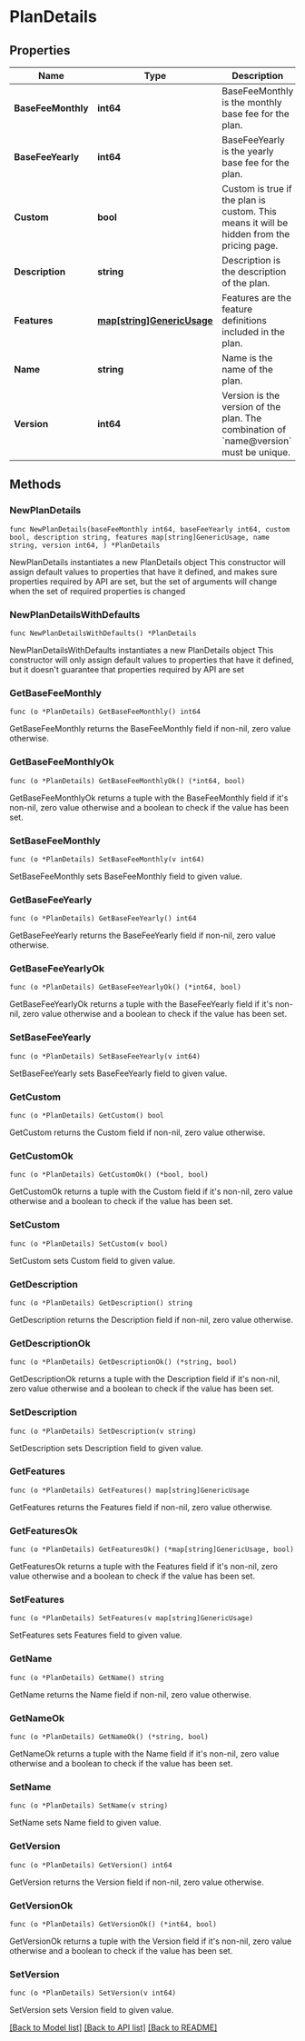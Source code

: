 # PlanDetails

## Properties

Name | Type | Description | Notes
------------ | ------------- | ------------- | -------------
**BaseFeeMonthly** | **int64** | BaseFeeMonthly is the monthly base fee for the plan. | 
**BaseFeeYearly** | **int64** | BaseFeeYearly is the yearly base fee for the plan. | 
**Custom** | **bool** | Custom is true if the plan is custom. This means it will be hidden from the pricing page. | 
**Description** | **string** | Description is the description of the plan. | 
**Features** | [**map[string]GenericUsage**](GenericUsage.md) | Features are the feature definitions included in the plan. | 
**Name** | **string** | Name is the name of the plan. | 
**Version** | **int64** | Version is the version of the plan. The combination of &#x60;name@version&#x60; must be unique. | 

## Methods

### NewPlanDetails

`func NewPlanDetails(baseFeeMonthly int64, baseFeeYearly int64, custom bool, description string, features map[string]GenericUsage, name string, version int64, ) *PlanDetails`

NewPlanDetails instantiates a new PlanDetails object
This constructor will assign default values to properties that have it defined,
and makes sure properties required by API are set, but the set of arguments
will change when the set of required properties is changed

### NewPlanDetailsWithDefaults

`func NewPlanDetailsWithDefaults() *PlanDetails`

NewPlanDetailsWithDefaults instantiates a new PlanDetails object
This constructor will only assign default values to properties that have it defined,
but it doesn't guarantee that properties required by API are set

### GetBaseFeeMonthly

`func (o *PlanDetails) GetBaseFeeMonthly() int64`

GetBaseFeeMonthly returns the BaseFeeMonthly field if non-nil, zero value otherwise.

### GetBaseFeeMonthlyOk

`func (o *PlanDetails) GetBaseFeeMonthlyOk() (*int64, bool)`

GetBaseFeeMonthlyOk returns a tuple with the BaseFeeMonthly field if it's non-nil, zero value otherwise
and a boolean to check if the value has been set.

### SetBaseFeeMonthly

`func (o *PlanDetails) SetBaseFeeMonthly(v int64)`

SetBaseFeeMonthly sets BaseFeeMonthly field to given value.


### GetBaseFeeYearly

`func (o *PlanDetails) GetBaseFeeYearly() int64`

GetBaseFeeYearly returns the BaseFeeYearly field if non-nil, zero value otherwise.

### GetBaseFeeYearlyOk

`func (o *PlanDetails) GetBaseFeeYearlyOk() (*int64, bool)`

GetBaseFeeYearlyOk returns a tuple with the BaseFeeYearly field if it's non-nil, zero value otherwise
and a boolean to check if the value has been set.

### SetBaseFeeYearly

`func (o *PlanDetails) SetBaseFeeYearly(v int64)`

SetBaseFeeYearly sets BaseFeeYearly field to given value.


### GetCustom

`func (o *PlanDetails) GetCustom() bool`

GetCustom returns the Custom field if non-nil, zero value otherwise.

### GetCustomOk

`func (o *PlanDetails) GetCustomOk() (*bool, bool)`

GetCustomOk returns a tuple with the Custom field if it's non-nil, zero value otherwise
and a boolean to check if the value has been set.

### SetCustom

`func (o *PlanDetails) SetCustom(v bool)`

SetCustom sets Custom field to given value.


### GetDescription

`func (o *PlanDetails) GetDescription() string`

GetDescription returns the Description field if non-nil, zero value otherwise.

### GetDescriptionOk

`func (o *PlanDetails) GetDescriptionOk() (*string, bool)`

GetDescriptionOk returns a tuple with the Description field if it's non-nil, zero value otherwise
and a boolean to check if the value has been set.

### SetDescription

`func (o *PlanDetails) SetDescription(v string)`

SetDescription sets Description field to given value.


### GetFeatures

`func (o *PlanDetails) GetFeatures() map[string]GenericUsage`

GetFeatures returns the Features field if non-nil, zero value otherwise.

### GetFeaturesOk

`func (o *PlanDetails) GetFeaturesOk() (*map[string]GenericUsage, bool)`

GetFeaturesOk returns a tuple with the Features field if it's non-nil, zero value otherwise
and a boolean to check if the value has been set.

### SetFeatures

`func (o *PlanDetails) SetFeatures(v map[string]GenericUsage)`

SetFeatures sets Features field to given value.


### GetName

`func (o *PlanDetails) GetName() string`

GetName returns the Name field if non-nil, zero value otherwise.

### GetNameOk

`func (o *PlanDetails) GetNameOk() (*string, bool)`

GetNameOk returns a tuple with the Name field if it's non-nil, zero value otherwise
and a boolean to check if the value has been set.

### SetName

`func (o *PlanDetails) SetName(v string)`

SetName sets Name field to given value.


### GetVersion

`func (o *PlanDetails) GetVersion() int64`

GetVersion returns the Version field if non-nil, zero value otherwise.

### GetVersionOk

`func (o *PlanDetails) GetVersionOk() (*int64, bool)`

GetVersionOk returns a tuple with the Version field if it's non-nil, zero value otherwise
and a boolean to check if the value has been set.

### SetVersion

`func (o *PlanDetails) SetVersion(v int64)`

SetVersion sets Version field to given value.



[[Back to Model list]](../README.md#documentation-for-models) [[Back to API list]](../README.md#documentation-for-api-endpoints) [[Back to README]](../README.md)



